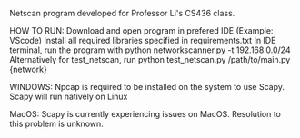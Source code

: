 Netscan program developed for Professor Li's CS436 class.

HOW TO RUN:
Download and open program in prefered IDE (Example: VScode)
Install all required libraries specified in requirements.txt
In IDE terminal, run the program with python networkscanner.py -t 192.168.0.0/24
Alternatively for test_netscan, run python test_netscan.py /path/to/main.py {network}

WINDOWS:
Npcap is required to be installed on the system to use Scapy.
Scapy will run natively on Linux

MacOS:
Scapy is currently experiencing issues on MacOS. Resolution to this problem
is unknown. 
